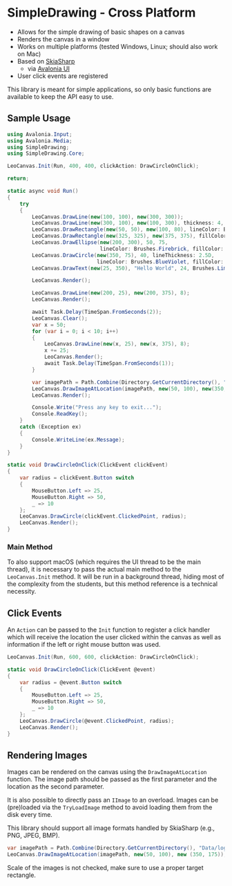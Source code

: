 # SimpleDrawing - Cross Platform

- Allows for the simple drawing of basic shapes on a canvas
- Renders the canvas in a window
- Works on multiple platforms (tested Windows, Linux; should also work on Mac)
- Based on [SkiaSharp](https://github.com/mono/SkiaSharp)
  - via [Avalonia UI](https://github.com/AvaloniaUI/Avalonia)
- User click events are registered

This library is meant for simple applications, so only basic functions are available to keep the API easy to use.

## Sample Usage

```csharp
using Avalonia.Input;
using Avalonia.Media;
using SimpleDrawing;
using SimpleDrawing.Core;

LeoCanvas.Init(Run, 400, 400, clickAction: DrawCircleOnClick);

return;

static async void Run()
{
    try
    {
        LeoCanvas.DrawLine(new(100, 100), new(300, 300));
        LeoCanvas.DrawLine(new(300, 100), new(100, 300), thickness: 4, color: Brushes.Green);
        LeoCanvas.DrawRectangle(new(50, 50), new(100, 80), lineColor: Brushes.Red);
        LeoCanvas.DrawRectangle(new(325, 325), new(375, 375), fillColor: Brushes.Azure);
        LeoCanvas.DrawEllipse(new(200, 300), 50, 75,
                              lineColor: Brushes.Firebrick, fillColor: Brushes.Firebrick);
        LeoCanvas.DrawCircle(new(350, 75), 40, lineThickness: 2.5D,
                             lineColor: Brushes.BlueViolet, fillColor: Brushes.Gold);
        LeoCanvas.DrawText(new(25, 350), "Hello World", 24, Brushes.Lime);

        LeoCanvas.Render();

        LeoCanvas.DrawLine(new(200, 25), new(200, 375), 8);
        LeoCanvas.Render();

        await Task.Delay(TimeSpan.FromSeconds(2));
        LeoCanvas.Clear();
        var x = 50;
        for (var i = 0; i < 10; i++)
        {
            LeoCanvas.DrawLine(new(x, 25), new(x, 375), 8);
            x += 25;
            LeoCanvas.Render();
            await Task.Delay(TimeSpan.FromSeconds(1));
        }

        var imagePath = Path.Combine(Directory.GetCurrentDirectory(), "Data/logo.png");
        LeoCanvas.DrawImageAtLocation(imagePath, new(50, 100), new(350, 175));
        LeoCanvas.Render();

        Console.Write("Press any key to exit...");
        Console.ReadKey();
    }
    catch (Exception ex)
    {
        Console.WriteLine(ex.Message);
    }
}

static void DrawCircleOnClick(ClickEvent clickEvent)
{
    var radius = clickEvent.Button switch
    {
        MouseButton.Left => 25,
        MouseButton.Right => 50,
        _ => 10
    };
    LeoCanvas.DrawCircle(clickEvent.ClickedPoint, radius);
    LeoCanvas.Render();
}
```

### Main Method

To also support macOS (which requires the UI thread to be the main thread), it is necessary to pass the actual main method to the `LeoCanvas.Init` method.
It will be run in a background thread, hiding most of the complexity from the students, but this method reference is a technical necessity.

## Click Events

An `Action` can be passed to the `Init` function to register a click handler which will receive the location the user clicked within the canvas as well as information if the left or right mouse button was used.

```csharp
LeoCanvas.Init(Run, 600, 600, clickAction: DrawCircleOnClick);

static void DrawCircleOnClick(ClickEvent @event)
{
    var radius = @event.Button switch
    {
        MouseButton.Left => 25,
        MouseButton.Right => 50,
        _ => 10
    };
    LeoCanvas.DrawCircle(@event.ClickedPoint, radius);
    LeoCanvas.Render();
}
```

## Rendering Images

Images can be rendered on the canvas using the `DrawImageAtLocation` function. 
The image path should be passed as the first parameter and the location as the second parameter.

It is also possible to directly pass an `IImage` to an overload. 
Images can be (pre)loaded via the `TryLoadImage` method to avoid loading them from the disk every time.

This library should support all image formats handled by SkiaSharp (e.g., PNG, JPEG, BMP).

```csharp
var imagePath = Path.Combine(Directory.GetCurrentDirectory(), "Data/logo.png");
LeoCanvas.DrawImageAtLocation(imagePath, new(50, 100), new (350, 175));
```

Scale of the images is not checked, make sure to use a proper target rectangle.